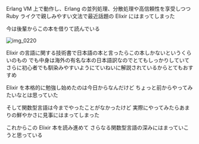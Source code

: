 Erlang VM 上で動作し、Erlang の並列処理、分散処理や高信頼性を享受しつつ
Ruby ライクで親しみやすい文法で最近話題の Elixir にはまってしまった

今は後輩からこの本を借りて読んでいる

![img_0220](/images/2017/04/img_0220.jpg)

Elixir の言語に関する技術書で日本語の本と言ったらこの本しかないというくらいのもの
でも中身は海外の有名な本の日本語訳なのでとてもしっかりしていて
さらに初心者でも馴染みやすいようにていねいに解説されているからとてもおすすめ

Elixir を本格的に勉強し始めたのは今日からなんだけど
ちょっと前からやってみたいなとは思っていた

そして関数型言語は今までやったことがなかったけど
実際にやってみたらあまりの鮮やかさに見事にはまってしまった

これからこの Elixir 本を読み進めて
さらなる関数型言語の深みにはまっていこうと思っている
